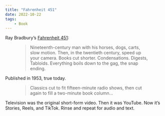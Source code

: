```yaml
---
title: "Fahrenheit 451"
date: 2022-10-22
tags:
	- Book
---
```


Ray Bradbury’s [Fahrenheit 451](https://literal.club/danny/book/ray-bradbury-schriftsteller-fahrenheit-451-k4qok):

<figure class="quote">
  <blockquote>
  <p>Nineteenth-century man with his horses, dogs, carts, slow motion. Then, in the twentieth century, speed up your camera. Books cut shorter. Condensations. Digests, Tabloids. Everything boils down to the gag, the snap ending.</p>
  </blockquote>
</figure>

Published in 1953, true today.

<figure class="quote">
  <blockquote>
  <p>Classics cut to fit fifteen-minute radio shows, then cut again to fill a two-minute book column...</p>
  </blockquote>
</figure>

Television was the original short-form video. Then it was YouTube. Now it’s Stories, Reels, and TikTok.
Rinse and repeat for audio and text.
